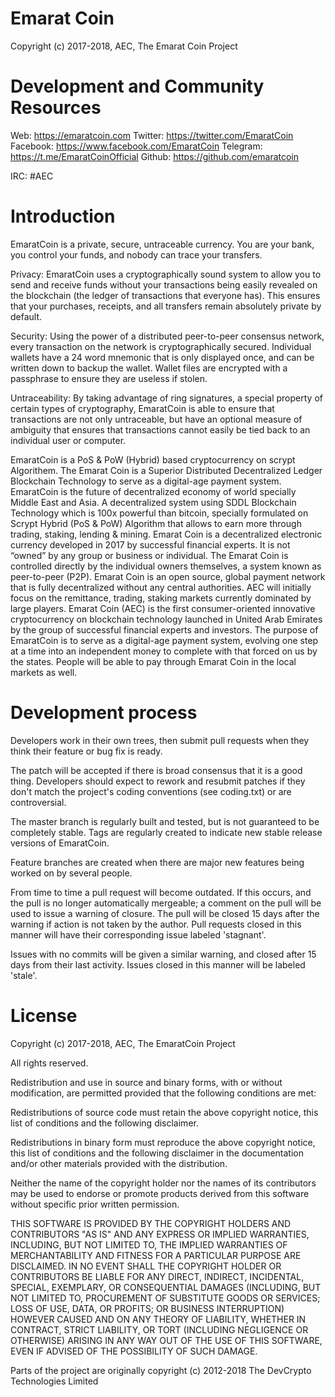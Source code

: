 
Emarat Coin
===========================
Copyright (c) 2017-2018, AEC, The Emarat Coin Project


Development and Community Resources
===========================
Web: https://emaratcoin.com
Twitter: https://twitter.com/EmaratCoin
Facebook: https://www.facebook.com/EmaratCoin
Telegram: https://t.me/EmaratCoinOfficial
Github: https://github.com/emaratcoin

IRC: #AEC


Introduction
===========================

EmaratCoin is a private, secure, untraceable currency. You are your bank, you control your funds, and nobody can trace your transfers.

Privacy:
EmaratCoin uses a cryptographically sound system to allow you to send and receive funds without your transactions being easily revealed on the blockchain (the ledger of transactions that everyone has). This ensures that your purchases, receipts, and all transfers remain absolutely private by default.

Security: Using the power of a distributed peer-to-peer consensus network, every transaction on the network is cryptographically secured. Individual wallets have a 24 word mnemonic that is only displayed once, and can be written down to backup the wallet. Wallet files are encrypted with a passphrase to ensure they are useless if stolen.

Untraceability: By taking advantage of ring signatures, a special property of certain types of cryptography, EmaratCoin is able to ensure that transactions are not only untraceable, but have an optional measure of ambiguity that ensures that transactions cannot easily be tied back to an individual user or computer.

EmaratCoin is a PoS & PoW (Hybrid) based cryptocurrency on scrypt Algorithem. The Emarat Coin is a Superior Distributed Decentralized Ledger Blockchain Technology to serve as a digital-age payment system. EmaratCoin is the future of decentralized economy of world specially Middle East and Asia. A decentralized system using SDDL Blockchain Technology which is 100x powerful than bitcoin, specially formulated on Scrypt Hybrid (PoS & PoW) Algorithm that allows to earn more through trading, staking, lending & mining. Emarat Coin is a decentralized electronic currency developed in 2017 by successful financial experts. It is not “owned” by any group or business or individual. The Emarat Coin is controlled directly by the individual owners themselves, a system known as peer-to-peer (P2P). Emarat Coin is an open source, global payment network that is fully decentralized without any central authorities. AEC will initially focus on the remittance, trading, staking markets currently dominated by large players. Emarat Coin (AEC) is the first consumer-oriented innovative cryptocurrency on blockchain technology launched in United Arab Emirates by the group of successful financial experts and investors. The purpose of EmaratCoin is to serve as a digital-age payment system, evolving one step at a time into an independent money to complete with that forced on us by the states. People will be able to pay through Emarat Coin in the local markets as well.


Development process
===========================

Developers work in their own trees, then submit pull requests when
they think their feature or bug fix is ready.

The patch will be accepted if there is broad consensus that it is a
good thing.  Developers should expect to rework and resubmit patches
if they don't match the project's coding conventions (see coding.txt)
or are controversial.

The master branch is regularly built and tested, but is not guaranteed
to be completely stable. Tags are regularly created to indicate new
stable release versions of EmaratCoin.

Feature branches are created when there are major new features being
worked on by several people.

From time to time a pull request will become outdated. If this occurs, and
the pull is no longer automatically mergeable; a comment on the pull will
be used to issue a warning of closure. The pull will be closed 15 days
after the warning if action is not taken by the author. Pull requests closed
in this manner will have their corresponding issue labeled 'stagnant'.

Issues with no commits will be given a similar warning, and closed after
15 days from their last activity. Issues closed in this manner will be 
labeled 'stale'.




License
===========================
Copyright (c) 2017-2018, AEC, The EmaratCoin Project

All rights reserved.

Redistribution and use in source and binary forms, with or without modification, are permitted provided that the following conditions are met:

Redistributions of source code must retain the above copyright notice, this list of conditions and the following disclaimer.

Redistributions in binary form must reproduce the above copyright notice, this list of conditions and the following disclaimer in the documentation and/or other materials provided with the distribution.

Neither the name of the copyright holder nor the names of its contributors may be used to endorse or promote products derived from this software without specific prior written permission.

THIS SOFTWARE IS PROVIDED BY THE COPYRIGHT HOLDERS AND CONTRIBUTORS "AS IS" AND ANY EXPRESS OR IMPLIED WARRANTIES, INCLUDING, BUT NOT LIMITED TO, THE IMPLIED WARRANTIES OF MERCHANTABILITY AND FITNESS FOR A PARTICULAR PURPOSE ARE DISCLAIMED. IN NO EVENT SHALL THE COPYRIGHT HOLDER OR CONTRIBUTORS BE LIABLE FOR ANY DIRECT, INDIRECT, INCIDENTAL, SPECIAL, EXEMPLARY, OR CONSEQUENTIAL DAMAGES (INCLUDING, BUT NOT LIMITED TO, PROCUREMENT OF SUBSTITUTE GOODS OR SERVICES; LOSS OF USE, DATA, OR PROFITS; OR BUSINESS INTERRUPTION) HOWEVER CAUSED AND ON ANY THEORY OF LIABILITY, WHETHER IN CONTRACT, STRICT LIABILITY, OR TORT (INCLUDING NEGLIGENCE OR OTHERWISE) ARISING IN ANY WAY OUT OF THE USE OF THIS SOFTWARE, EVEN IF ADVISED OF THE POSSIBILITY OF SUCH DAMAGE.

Parts of the project are originally copyright (c) 2012-2018 The DevCrypto Technologies Limited